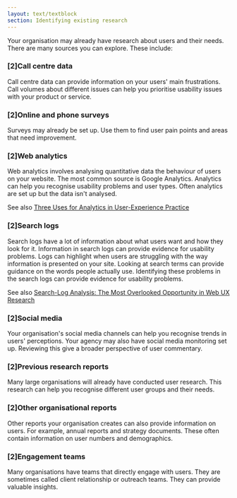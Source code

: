 ```yaml
---
layout: text/textblock
section: Identifying existing research
---
```

Your organisation may already have research about users and their needs. There are many sources you can explore. These include:

### [2]Call centre data

Call centre data can provide information on your users' main frustrations. Call volumes about different issues can help you prioritise usability issues with your product or service.

### [2]Online and phone surveys

Surveys may already be set up. Use them to find user pain points and areas that need improvement.

### [2]Web analytics

Web analytics involves analysing quantitative data the behaviour of users on your website. The most common source is Google Analytics. Analytics can help you recognise usability problems and user types. Often analytics are set up but the data isn't analysed.

See also [Three Uses for Analytics in User-Experience Practice](https://www.nngroup.com/articles/analytics-user-experience/)

### [2]Search logs

Search logs have a lot of information about what users want and how they look for it. Information in search logs can provide evidence for usability problems. Logs can highlight when users are struggling with the way information is presented on your site. Looking at search terms can provide guidance on the words people actually use. Identifying these problems in the search logs can provide evidence for usability problems.

See also [Search-Log Analysis: The Most Overlooked Opportunity in Web UX Research](https://www.nngroup.com/articles/search-log-analysis/)

### [2]Social media

Your organisation's social media channels can help you recognise trends in users' perceptions. Your agency may also have social media monitoring set up. Reviewing this give a broader perspective of user commentary.

### [2]Previous research reports

Many large organisations will already have conducted user research. This research can help you recognise different user groups and their needs.

### [2]Other organisational reports

Other reports your organisation creates can also provide information on users. For example, annual reports and strategy documents. These often contain information on user numbers and demographics.

### [2]Engagement teams

Many organisations have teams that directly engage with users. They are sometimes called client relationship or outreach teams. They can provide valuable insights.

